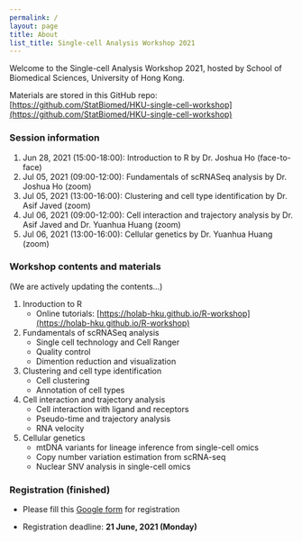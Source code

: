 ```yaml
---
permalink: /
layout: page
title: About
list_title: Single-cell Analysis Workshop 2021
---
```



Welcome to the Single-cell Analysis Workshop 2021, hosted by School of 
Biomedical Sciences, University of Hong Kong.

Materials are stored in this GitHub repo: 
[https://github.com/StatBiomed/HKU-single-cell-workshop](https://github.com/StatBiomed/HKU-single-cell-workshop)

### Session information

1. Jun 28, 2021 (15:00-18:00): Introduction to R by Dr. Joshua Ho (face-to-face)
2. Jul 05, 2021 (09:00-12:00): Fundamentals of scRNASeq analysis by Dr. Joshua Ho (zoom)
3. Jul 05, 2021 (13:00-16:00): Clustering and cell type identification by Dr. Asif Javed (zoom)
4. Jul 06, 2021 (09:00-12:00): Cell interaction and trajectory analysis by Dr. Asif Javed and Dr. Yuanhua Huang (zoom)
5. Jul 06, 2021 (13:00-16:00): Cellular genetics by Dr. Yuanhua Huang (zoom)


### Workshop contents and materials

(We are actively updating the contents...)

1. Inroduction to R
   * Online tutorials: [https://holab-hku.github.io/R-workshop](https://holab-hku.github.io/R-workshop)
2. Fundamentals of scRNASeq analysis
   * Single cell technology and Cell Ranger
   * Quality control
   * Dimention reduction and visualization
3. Clustering and cell type identification
   * Cell clustering
   * Annotation of cell types
4. Cell interaction and trajectory analysis
   * Cell interaction with ligand and receptors
   * Pseudo-time and trajectory analysis
   * RNA velocity
5. Cellular genetics
   * mtDNA variants for lineage inference from single-cell omics
   * Copy number variation estimation from scRNA-seq
   * Nuclear SNV analysis in single-cell omics



### Registration (finished)

* Please fill this 
  [Google form](https://docs.google.com/forms/d/e/1FAIpQLSeRWPi7HAm2vLsx6mJxHBJrTwpr0iNsjXYYM76_88lp3-49rQ/viewform?vc=0&c=0&w=1&flr=0)
  for registration

* Registration deadline: **21 June, 2021 (Monday)**